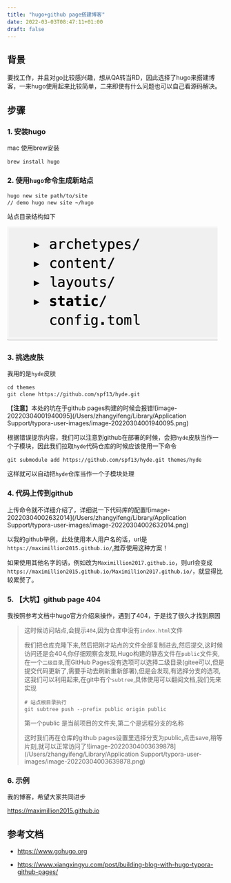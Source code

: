 ```yaml
---
title: "hugo+github page搭建博客"
date: 2022-03-03T08:47:11+01:00
draft: false
---
```


## 背景

要找工作，并且对go比较感兴趣，想从QA转当RD，因此选择了hugo来搭建博客，一来hugo使用起来比较简单，二来即使有什么问题也可以自己看源码解决。



## 步骤

### 1. 安装hugo

mac 使用brew安装

~~~shell
brew install hugo
~~~

### 2. 使用`hugo`命令生成新站点

~~~shell
hugo new site path/to/site
// demo hugo new site ~/hugo
~~~

站点目录结构如下

![](hugo+github/screenshot-20220307-183548.png)



### 3. 挑选皮肤

我用的是`hyde`皮肤

~~~
cd themes
git clone https://github.com/spf13/hyde.git
~~~

【**注意**】本处的坑在于github pages构建的时候会报错![image-20220304001940095](/Users/zhangyifeng/Library/Application Support/typora-user-images/image-20220304001940095.png)

根据错误提示内容，我们可以注意到github在部署的时候，会把`hyde`皮肤当作一个子模块，因此我们拉取`hyde`代码仓库的时候应该使用一下命令

~~~shell
git submodule add https://github.com/spf13/hyde.git themes/hyde
~~~

这样就可以自动把`hyde`仓库当作一个子模块处理

### 4. 代码上传到github

上传命令就不详细介绍了，详细说一下代码库的配置![image-20220304002632014](/Users/zhangyifeng/Library/Application Support/typora-user-images/image-20220304002632014.png)

以我的github举例，此处使用本人用户名的话，url是`https://maximillion2015.github.io/`,推荐使用这种方案！

如果使用其他名字的话，例如改为`Maximillion2017.github.io`，则url会变成 `https://maximillion2015.github.io/Maximillion2017.github.io/`，就显得比较累赘了。

### 5. 【**大坑**】github page 404

我按照参考文档中hugo官方介绍来操作，遇到了404，于是找了很久才找到原因

> 这时候访问站点,会提示`404`,因为仓库中没有`index.html`文件
>
> 我们把仓库克隆下来,然后把刚才站点的文件全部复制进去,然后提交,这时候访问还是会404,你仔细观察会发现,Hugo构建的静态文件在`public`文件夹,在一个`二级目录`,而GitHub Pages没有选项可以选择二级目录(gitee可以,但是提交代码更新了,需要手动去刷新重新部署),但是会发现,有选择分支的选项,这我们可以利用起来,在git中有个`subtree`,具体使用可以翻阅文档,我们先来实现
>
> ~~~shell
> # 站点根目录执行
> git subtree push --prefix public origin public
> ~~~
>
> 第一个public 是当前项目的文件夹,第二个是远程分支的名称
>
> 这时我们再在仓库的github pages设置里选择分支为public,点击save,稍等片刻,就可以正常访问了![image-20220304003639878](/Users/zhangyifeng/Library/Application Support/typora-user-images/image-20220304003639878.png)

### 6. 示例

我的博客，希望大家共同进步

https://maximillion2015.github.io

## 参考文档

* https://www.gohugo.org

* https://www.xiangxingyu.com/post/building-blog-with-hugo-typora-github-pages/

